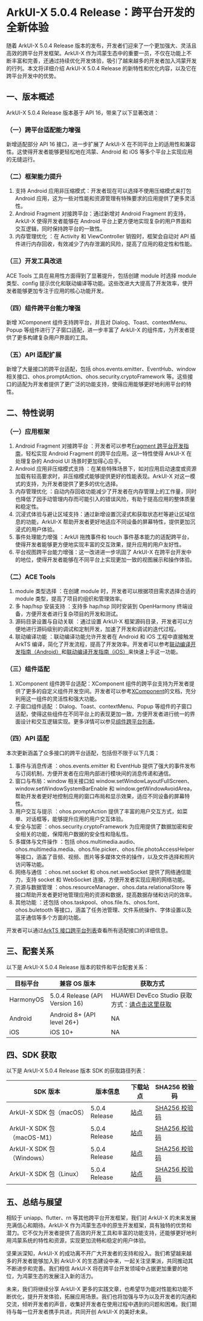 # ArkUI-X 5.0.4 Release：跨平台开发的全新体验

随着 ArkUI-X 5.0.4 Release 版本的发布，开发者们迎来了一个更加强大、灵活且高效的跨平台开发框架。ArkUI-X 作为鸿蒙生态中的重要一员，不仅在功能上不断丰富和完善，还通过持续优化开发体验，吸引了越来越多的开发者加入鸿蒙开发的行列。本文将详细介绍 ArkUI-X 5.0.4 Release 的新特性和优化内容，以及它在跨平台开发中的优势。

## 一、版本概述

ArkUI-X 5.0.4 Release 版本基于 API 16，带来了以下显著改进：

### （一）跨平台适配能力增强

新增适配部分 API 16 接口，进一步扩展了 ArkUI-X 在不同平台上的适用性和兼容性。这使得开发者能够更轻松地在鸿蒙、Android 和 iOS 等多个平台上实现应用的无缝运行。

### （二）框架能力提升

1. 支持 Android 应用非压缩模式：开发者现在可以选择不使用压缩模式来打包 Android 应用，这为一些对性能和资源管理有特殊要求的应用提供了更多灵活性。
2. Android Fragment 对接跨平台：通过新增对 Android Fragment 的支持，ArkUI-X 使得开发者能够在 Android 平台上更方便地实现复杂的用户界面和交互逻辑，同时保持跨平台的一致性。
3. 内存管理优化 ：在 Activity 和 ViewController 销毁时，框架会自动对 API 插件进行内存回收，有效减少了内存泄漏的风险，提高了应用的稳定性和性能。

### （三）开发工具改进

ACE Tools 工具在易用性方面得到了显著提升，包括创建 module 时选择 module 类型、config 提示优化和联动编译等功能。这些改进大大提高了开发效率，使开发者能够更加专注于应用的核心功能开发。

### （四）组件跨平台能力增强

新增 XComponent 组件支持跨平台，并且对 Dialog、Toast、contextMenu、Popup 等组件进行了子窗口适配，进一步丰富了 ArkUI-X 的组件库，为开发者提供了更多构建复杂用户界面的工具。

### （五）API 适配扩展

新增了大量接口的跨平台适配，包括 ohos.events.emitter、EventHub、window 相关接口、ohos.promptAction、ohos.security.cryptoFramework 等。这些接口的适配为开发者提供了更广泛的功能支持，使得应用能够更好地利用平台的特性。

## 二、特性说明

### （一）应用框架

1. Android Fragment 对接跨平台 ：开发者可以参考[Fragment 跨平台开发指南](https://gitcode.com/arkui-x/docs/blob/master/zh-cn/application-dev/tutorial/how-to-use-fragment-on-android.md "Fragment 跨平台开发指南")，轻松实现 Android Fragment 的跨平台应用。这一特性使得 ArkUI-X 在处理复杂的 Android UI 场景时更加得心应手。
2. Android 应用非压缩模式支持 ：在某些特殊场景下，如对应用启动速度或资源加载有较高要求时，非压缩模式能够提供更好的性能表现。ArkUI-X 对这一模式的支持，为开发者提供了更多的优化选择。
3. 内存管理优化 ：自动内存回收功能减少了开发者在内存管理上的工作量，同时也降低了因手动管理内存而可能引入的错误风险，有助于提高应用的整体质量和稳定性。
4. 沉浸式体验与避让区域支持：通过新增设置沉浸式和获取状态栏等避让区域信息的功能，ArkUI-X 帮助开发者更好地适应不同设备的屏幕特性，提供更加沉浸式的用户体验。
5. 事件处理能力增强 ：ArkUI 拖拽事件和 touch 事件基本能力的适配跨平台，使得开发者能够更方便地实现丰富的交互效果，提升应用的用户友好性。
6. 平台视图跨平台能力增强：这一改进进一步巩固了 ArkUI-X 在跨平台开发中的地位，使得开发者能够在不同平台上实现更加一致的视图展示和操作体验。

### （二）ACE Tools

1. module 类型选择 ：在创建 module 时，开发者可以根据项目需求选择合适的 module 类型，提高了项目的组织和管理效率。
2. 多 hap/hsp 安装支持 ：支持多 hap/hsp 同时安装到 OpenHarmony 终端设备，方便开发者进行复杂项目的开发和测试。
3. 源码目录设置与自动关联 ：通过设置 ArkUI-X 框架源码目录，开发者可以方便地进行源码级别的调试和定制开发，加速了开发和调试的迭代过程。
4. 联动编译功能 ：联动编译功能允许开发者在 Android 和 iOS 工程中直接触发 ArkTS 编译，简化了开发流程，提高了开发效率。开发者可以参考[联动编译开发指南（Android）](https://gitcode.com/arkui-x/docs/blob/master/zh-cn/application-dev/tutorial/how-to-linkage-compilation-on-android.md "联动编译开发指南（Android）")和[联动编译开发指南（iOS）](https://gitcode.com/arkui-x/docs/blob/master/zh-cn/application-dev/tutorial/how-to-linkage-compilation-on-ios.md "联动编译开发指南（iOS）")来快速上手这一功能。

### （三）组件适配

1. XComponent 组件跨平台适配：XComponent 组件的跨平台支持为开发者提供了更多的自定义组件开发空间。开发者可以参考[XComponent](https://gitcode.com/arkui-x/docs/blob/master/zh-cn/application-dev/reference/arkui-ts/ts-basic-components-xcomponent.md "XComponent")的文档，充分利用这一组件的灵活性和强大功能。
2. 子窗口组件适配 ：Dialog、Toast、contextMenu、Popup 等组件的子窗口适配，使得这些组件在不同平台上的表现更加一致，方便开发者进行统一的界面设计和交互逻辑实现。更多详情可以参见[组件跨平台列表](https://gitcode.com/arkui-x/docs/blob/master/zh-cn/application-dev/reference/arkui-ts/README.md "组件跨平台列表")。

### （四）API 适配

本次更新涵盖了众多接口的跨平台适配，包括但不限于以下几类：

1. 事件与消息传递 ：ohos.events.emitter 和 EventHub 提供了强大的事件发布与订阅机制，方便开发者在应用内部进行模块间的消息传递和通信。
2. 窗口与布局：window 相关接口如 window.setWindowLayoutFullScreen、window.setWindowSystemBarEnable 和 window.getWindowAvoidArea，帮助开发者更好地控制应用的窗口布局和显示效果，适应不同设备的屏幕特性。
3. 用户交互与提示 ：ohos.promptAction 提供了丰富的用户交互方式，如菜单、对话框等，能够提升应用的用户交互体验。
4. 安全与加密 ：ohos.security.cryptoFramework 为应用提供了数据加密和安全相关的功能，保障用户数据的安全性和隐私性。
5. 多媒体与文件操作 ：包括 ohos.multimedia.audio、ohos.multimedia.media、ohos.file.picker、ohos.file.photoAccessHelper 等接口，涵盖了音频、视频、图片等多媒体文件的操作，以及文件选择和照片访问等功能。
6. 网络与通信 ：ohos.net.socket 和 ohos.net.webSocket 提供了网络通信能力，支持 socket 和 WebSocket 连接，方便开发者实现应用的网络功能。
7. 资源与数据管理 ：ohos.resourceManager、ohos.data.relationalStore 等接口帮助开发者更好地管理应用的资源和数据，提高数据存储和访问的效率。
8. 其他功能 ：还包括 ohos.taskpool、ohos.file.fs、ohos.font、ohos.buletooth 等接口，涵盖了任务池管理、文件系统操作、字体设置以及蓝牙通信等多个方面的功能。

开发者可以通过[ArkTS 接口跨平台列表](https://gitcode.com/arkui-x/docs/blob/master/zh-cn/application-dev/reference/apis/README.md "ArkTS 接口跨平台列表")查看所有适配接口的详细信息。

## 三、配套关系

以下是 ArkUI-X 5.0.4 Release 版本的软件和平台配套关系：

| 目标平台  | 兼容 OS 版本                   | 获取方式                                                     |
| --------- | ------------------------------ | ------------------------------------------------------------ |
| HarmonyOS | 5.0.4 Release (API Version 16) | HUAWEI DevEco Studio 获取方式：[请点击这里获取](https://developer.huawei.com/consumer/cn/download/ "请点击这里获取") |
| Android   | Android 8+ (API level 26+)     | NA                                                           |
| iOS       | iOS 10+                        | NA                                                           |

## 四、SDK 获取

以下是 ArkUI-X 5.0.4 Release 版本 SDK 的获取路径列表：

| SDK 版本                   | 版本信息      | 下载站点                                                     | SHA256 校验码                                                |
| -------------------------- | ------------- | ------------------------------------------------------------ | ------------------------------------------------------------ |
| ArkUI-X SDK 包（macOS）    | 5.0.4 Release | [站点](https://repo.huaweicloud.com/arkui-crossplatform/sdk/5.0.4.106/darwin/arkui-x-darwin-x64-5.0.4.106-Release.zip "站点") | [SHA256 校验码](https://repo.huaweicloud.com/arkui-crossplatform/sdk/5.0.4.106/darwin/arkui-x-darwin-x64-5.0.4.106-Release.zip.sha256 "SHA256 校验码") |
| ArkUI-X SDK 包（macOS-M1） | 5.0.4 Release | [站点](https://repo.huaweicloud.com/arkui-crossplatform/sdk/5.0.4.106/darwin/arkui-x-darwin-arm64-5.0.4.106-Release.zip "站点") | [SHA256 校验码](https://repo.huaweicloud.com/arkui-crossplatform/sdk/5.0.4.106/darwin/arkui-x-darwin-arm64-5.0.4.106-Release.zip.sha256 "SHA256 校验码") |
| ArkUI-X SDK 包（Windows）  | 5.0.4 Release | [站点](https://repo.huaweicloud.com/arkui-crossplatform/sdk/5.0.4.106/windows/arkui-x-windows-x64-5.0.4.106-Release.zip "站点") | [SHA256 校验码](https://repo.huaweicloud.com/arkui-crossplatform/sdk/5.0.4.106/windows/arkui-x-windows-x64-5.0.4.106-Release.zip.sha256 "SHA256 校验码") |
| ArkUI-X SDK 包（Linux）    | 5.0.4 Release | [站点](https://repo.huaweicloud.com/arkui-crossplatform/sdk/5.0.4.106/linux/arkui-x-linux-x64-5.0.4.106-Release.zip "站点") | [SHA256 校验码](https://repo.huaweicloud.com/arkui-crossplatform/sdk/5.0.4.106/linux/arkui-x-linux-x64-5.0.4.106-Release.zip.sha256 "SHA256 校验码") |

## 五、总结与展望

相较于 uniapp、flutter、rn 等其他跨平台开发框架，我们对 ArkUI-X 的未来发展充满信心和期待。ArkUI-X 作为鸿蒙生态中的原生开发框架，具有独特的优势和潜力。它不仅为开发者提供了高效的开发工具和丰富的功能支持，还能够更好地利用鸿蒙系统的特性和资源，实现更加流畅和稳定的用户体验。

坚果派深知，ArkUI-X 的成功离不开广大开发者的支持和投入。我们希望越来越多的开发者能够加入到 ArkUI-X 的生态建设中来，一起关注坚果派，共同推动其不断进步和完善。我们相信 ArkUI-X 将在跨平台开发领域中占据更加重要的地位，为鸿蒙生态的发展注入新的活力。

未来，我们将继续分享 ArkUI-X 更多的实践文章，也希望华为能对性能和功能不断优化，提升开发体验，拓展应用场景。我们也将加强与华为以及开发者的沟通和交流，倾听开发者的声音，收集好开发者在使用过程中遇到的问题和困难。我们期待与每一位开发者携手共进，共同开创 ArkUI-X 的美好未来。